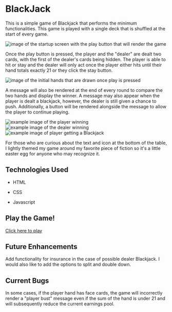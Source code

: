 # BlackJack

This is a simple game of Blackjack that performs the minimum functionalities. This game is played with a single deck that is shuffled at the start of every game. 

![image of the startup screen with the play button that will render the game](https://user-images.githubusercontent.com/118208853/210888204-0cab851c-bdb6-4452-85df-fb1cc555d429.png)

Once the play button is pressed, the player and the "dealer" are dealt two cards, with the first of the dealer's cards being hidden. The player is able to hit or stay and the dealer will only act once the player either hits until their hand totals exactly 21 or they click the stay button.

![image of the initial hands that are drawn once play is pressed](https://user-images.githubusercontent.com/118208853/210888598-9f783f25-5ed3-495c-9687-73a0dc5f7079.png)

A message will also be rendered at the end of every round to compare the two hands and display the winner. A message may also appear when the player is dealt a blackjack, however, the dealer is still given a chance to push. Additionally, a button will be rendered alongside the message to allow the player to continue playing. 

![example image of the player winning](https://user-images.githubusercontent.com/118208853/210889653-3875f312-e6f9-461b-adb5-3e09e6278bf1.png)
![example image of the dealer winning](https://user-images.githubusercontent.com/118208853/210889660-62032561-eff1-4826-8d62-2e0a4d964e5e.png)
![example image of player getting a Blackjack](https://user-images.githubusercontent.com/118208853/210889758-0bf2f4c7-1816-4ebe-902a-8ced05779b7c.png)

For those who are curious about the text and icon at the bottom of the table, I lightly themed my game around my favorite piece of fiction so it's a little easter egg for anyone who may recognize it. 

## Technologies Used

- HTML

- CSS

- Javascript

## Play the Game! 

[Click here to play](https://xandramiyo.github.io/Project-1/)

## Future Enhancements

Add functionality for insurance in the case of possible dealer Blackjack. I would also like to add the options to split and double down.

## Current Bugs

In some cases, if the player hand has face cards, the game will incorrectly render a "player bust" message even if the sum of the hand is under 21 and will subsequently reduce the current earnings pool. 
